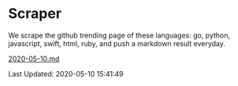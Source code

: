 # Scraper

We scrape the github trending page of these languages: go, python, javascript, swift, html, ruby, and push a markdown result everyday.

[2020-05-10.md](https://github.com/henson/Scraper/blob/master/2020-05-10.md)

Last Updated: 2020-05-10 15:41:49